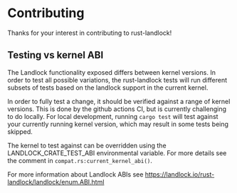 # Contributing

Thanks for your interest in contributing to rust-landlock!

## Testing vs kernel ABI

The Landlock functionality exposed differs between kernel versions.  In order
to test all possible variations, the rust-landlock tests will run different
subsets of tests based on the landlock support in the current kernel.

In order to fully test a change, it should be verified against a range of
kernel versions.  This is done by the github actions CI, but is currently
challenging to do locally.  For local development, running `cargo test` will
test against your currently running kernel version, which may result in some
tests being skipped.

The kernel to test against can be overridden using the LANDLOCK_CRATE_TEST_ABI
environmental variable.  For more details see the comment in
`compat.rs:current_kernel_abi()`.

For more information about Landlock ABIs see https://landlock.io/rust-landlock/landlock/enum.ABI.html

